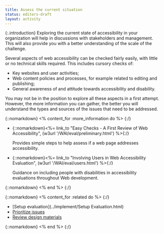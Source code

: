 ```yaml
---
title: Assess the current situation
status: editors-draft
layout: activity
---
```


{:.introduction}
Exploring the current state of accessibility in your organization will help in discussions with stakeholders and management. This will also provide you with a better understanding of the scale of the challenge.

Several aspects of web accessibility can be checked fairly easily, with little or no technical skills required. This includes cursory checks of:

* Key websites and user activities;
* Web content policies and processes, for example related to editing and publishing;
* General awareness of and attitude towards accessibility and disability.

You may not be in the position to explore all these aspects in a first attempt. However, the more information you can gather, the better you will understand the types and sources of the issues that need to be addressed.

{::nomarkdown}
<% content_for :more_information do %>
{:/}

* {::nomarkdown}<%= link_to "Easy Checks - A First Review of Web Accessibility", (w3url '/WAI/eval/preliminary.html') %>{:/}

  Provides simple steps to help assess if a web page addresses accessibility.
  
* {::nomarkdown}<%= link_to "Involving Users in Web Accessibility Evaluation", (w3url '/WAI/eval/users.html') %>{:/}

  Guidance on including people with disabilities in accessibility evaluations throughout Web development.
  
{::nomarkdown}
<% end %>
{:/}

{::nomarkdown}
<% content_for :related do %>
{:/}

* [Setup evaluation](../implement/Setup Evaluation.html)
* [Prioritize issues](../implement/prioritize_issues.html)
* [Review design materials](../implement/review_design_materials.html)

{::nomarkdown}
<% end %>
{:/}
